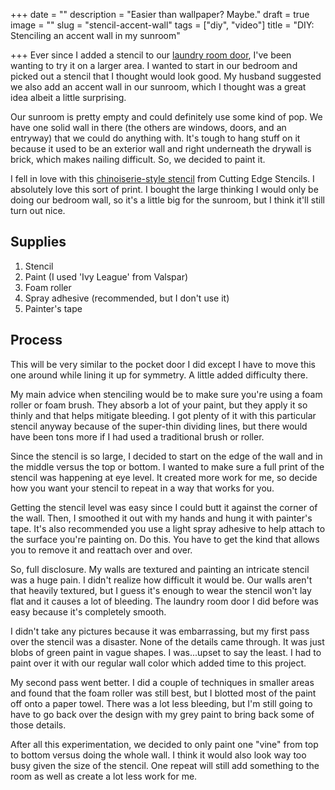 +++
date = ""
description = "Easier than wallpaper? Maybe."
draft = true
image = ""
slug = "stencil-accent-wall"
tags = ["diy", "video"]
title = "DIY: Stenciling an accent wall in my sunroom"

+++
Ever since I added a stencil to our [laundry room door](https://craftycody.com/crafts/update-laundry-door/), I've been wanting to try it on a larger area. I wanted to start in our bedroom and picked out a stencil that I thought would look good. My husband suggested we also add an accent wall in our sunroom, which I thought was a great idea albeit a little surprising.

Our sunroom is pretty empty and could definitely use some kind of pop. We have one solid wall in there (the others are windows, doors, and an entryway) that we could do anything with. It's tough to hang stuff on it because it used to be an exterior wall and right underneath the drywall is brick, which makes nailing difficult. So, we decided to paint it.

I fell in love with this [chinoiserie-style stencil](https://www.cuttingedgestencils.com/aviant-chinoiserie-wall-stencil-mural-panel-asian-design.html) from Cutting Edge Stencils. I absolutely love this sort of print. I bought the large thinking I would only be doing our bedroom wall, so it's a little big for the sunroom, but I think it'll still turn out nice.

## Supplies

1. Stencil
2. Paint (I used 'Ivy League' from Valspar)
3. Foam roller
4. Spray adhesive (recommended, but I don't use it)
5. Painter's tape

## Process

This will be very similar to the pocket door I did except I have to move this one around while lining it up for symmetry. A little added difficulty there.

My main advice when stenciling would be to make sure you're using a foam roller or foam brush. They absorb a lot of your paint, but they apply it so thinly and that helps mitigate bleeding. I got plenty of it with this particular stencil anyway because of the super-thin dividing lines, but there would have been tons more if I had used a traditional brush or roller.

Since the stencil is so large, I decided to start on the edge of the wall and in the middle versus the top or bottom. I wanted to make sure a full print of the stencil was happening at eye level. It created more work for me, so decide how you want your stencil to repeat in a way that works for you.

Getting the stencil level was easy since I could butt it against the corner of the wall. Then, I smoothed it out with my hands and hung it with painter's tape. It's also recommended you use a light spray adhesive to help attach to the surface you're painting on. Do this. You have to get the kind that allows you to remove it and reattach over and over.

So, full disclosure. My walls are textured and painting an intricate stencil was a huge pain. I didn't realize how difficult it would be. Our walls aren't that heavily textured, but I guess it's enough to wear the stencil won't lay flat and it causes a lot of bleeding. The laundry room door I did before was easy because it's completely smooth.

I didn't take any pictures because it was embarrassing, but my first pass over the stencil was a disaster. None of the details came through. It was just blobs of green paint in vague shapes. I was...upset to say the least. I had to paint over it with our regular wall color which added time to this project.

My second pass went better. I did a couple of techniques in smaller areas and found that the foam roller was still best, but I blotted most of the paint off onto a paper towel. There was a lot less bleeding, but I'm still going to have to go back over the design with my grey paint to bring back some of those details.

After all this experimentation, we decided to only paint one "vine" from top to bottom versus doing the whole wall. I think it would also look way too busy given the size of the stencil. One repeat will still add something to the room as well as create a lot less work for me.